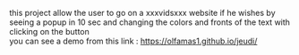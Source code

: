 this project allow the user to go on a xxxvidsxxx website if he wishes by seeing a popup in 10 sec and changing the colors and fronts of the text with clicking on the button
</br>
you can see a demo from this link :
https://olfamas1.github.io/jeudi/

